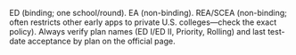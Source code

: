 ED (binding; one school/round). EA (non-binding). REA/SCEA (non-binding; often restricts other early apps to private U.S. colleges—check the exact policy).
Always verify plan names (ED I/ED II, Priority, Rolling) and last test-date acceptance by plan on the official page.